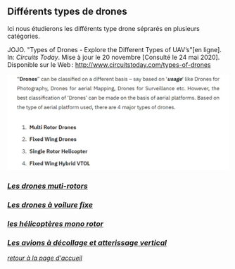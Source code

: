 ## Différents types de drones  

Ici nous étudierons les différents type drone séprarés en plusieurs catégories.  

JOJO. "Types of Drones - Explore the Different Types of UAV’s"[en ligne]. In: *Circuits Today*. Mise à jour le 20 novembre [Consulté le 24 mai 2020]. Disponible sur le Web : <http://www.circuitstoday.com/types-of-drones>  

![scgeneraltype](images/type1.jpg)  

### [*Les drones muti-rotors*](multir.md)  


### [*Les drones à voilure fixe*](voilfix.md)  


### [*les hélicoptères mono rotor*](hmr.md)  


### [*Les avions à décollage et atterissage vertical*](adav.md)  

[*retour à la page d'accueil*](index.md)  

